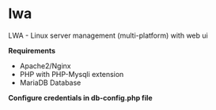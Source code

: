 # lwa
LWA - Linux server management (multi-platform) with web ui

**Requirements**
- Apache2/Nginx
- PHP with PHP-Mysqli extension
- MariaDB Database

**Configure credentials in db-config.php file**
